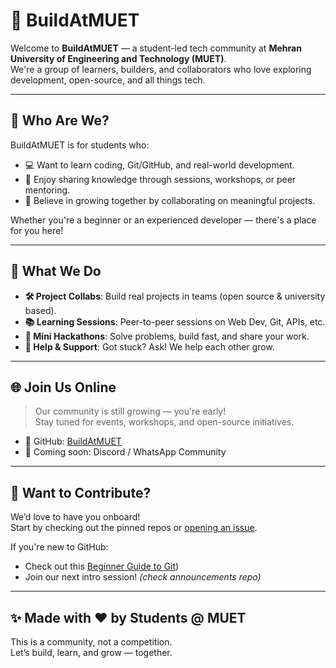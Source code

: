 # 🚀 BuildAtMUET

Welcome to **BuildAtMUET** — a student-led tech community at **Mehran University of Engineering and Technology (MUET)**.  
We're a group of learners, builders, and collaborators who love exploring development, open-source, and all things tech.

---

## 👥 Who Are We?

BuildAtMUET is for students who:
- 💻 Want to learn coding, Git/GitHub, and real-world development.
- 🧠 Enjoy sharing knowledge through sessions, workshops, or peer mentoring.
- 🤝 Believe in growing together by collaborating on meaningful projects.

Whether you're a beginner or an experienced developer — there's a place for you here!

---

## 🎯 What We Do

- **🛠️ Project Collabs**: Build real projects in teams (open source & university based).
- **📚 Learning Sessions**: Peer-to-peer sessions on Web Dev, Git, APIs, etc.
- **🚀 Mini Hackathons**: Solve problems, build fast, and share your work.
- **🤗 Help & Support**: Got stuck? Ask! We help each other grow.

---

## 🌐 Join Us Online

> Our community is still growing — you're early!  
Stay tuned for events, workshops, and open-source initiatives.

- 📍 GitHub: [BuildAtMUET](https://github.com/BuildAtMUET)
- 📨 Coming soon: Discord / WhatsApp Community  

---

## 🙌 Want to Contribute?

We’d love to have you onboard!  
Start by checking out the pinned repos or [opening an issue](https://github.com/BuildAtMUET/issues).

If you're new to GitHub:
- Check out this [Beginner Guide to Git](https://docs.github.com/en/get-started))
- Join our next intro session! *(check announcements repo)*

---

## ✨ Made with ❤️ by Students @ MUET

This is a community, not a competition.  
Let’s build, learn, and grow — together.

